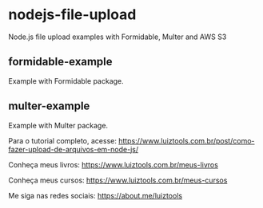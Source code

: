 # nodejs-file-upload
Node.js file upload examples with Formidable, Multer and AWS S3

## formidable-example

Example with Formidable package.

## multer-example

Example with Multer package.

Para o tutorial completo, acesse: https://www.luiztools.com.br/post/como-fazer-upload-de-arquivos-em-node-js/

Conheça meus livros: https://www.luiztools.com.br/meus-livros

Conheça meus cursos: https://www.luiztools.com.br/meus-cursos

Me siga nas redes sociais: https://about.me/luiztools